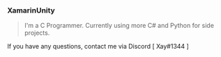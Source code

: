 ### XamarinUnity

> I'm a C Programmer. Currently using more C# and Python for side projects.

If you have any questions, contact me via Discord
[ Xay#1344 ]
